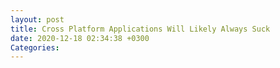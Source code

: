 ```yaml
---
layout: post
title: Cross Platform Applications Will Likely Always Suck
date: 2020-12-18 02:34:38 +0300
Categories:
---
```


